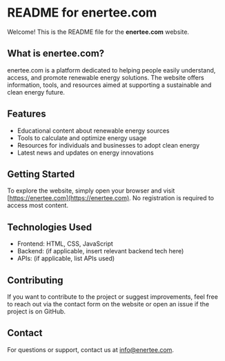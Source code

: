 # README for enertee.com

Welcome! This is the README file for the **enertee.com** website.

## What is enertee.com?

enertee.com is a platform dedicated to helping people easily understand, access, and promote renewable energy solutions. The website offers information, tools, and resources aimed at supporting a sustainable and clean energy future.

## Features

- Educational content about renewable energy sources  
- Tools to calculate and optimize energy usage  
- Resources for individuals and businesses to adopt clean energy  
- Latest news and updates on energy innovations

## Getting Started

To explore the website, simply open your browser and visit [https://enertee.com](https://enertee.com). No registration is required to access most content.

## Technologies Used

- Frontend: HTML, CSS, JavaScript  
- Backend: (if applicable, insert relevant backend tech here)  
- APIs: (if applicable, list APIs used)  

## Contributing

If you want to contribute to the project or suggest improvements, feel free to reach out via the contact form on the website or open an issue if the project is on GitHub.

## Contact

For questions or support, contact us at info@enertee.com.
